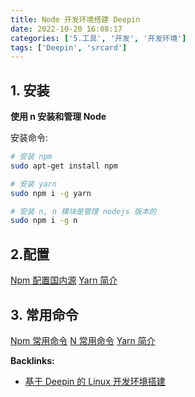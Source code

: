 ```yaml
---
title: Node 开发环境搭建 Deepin
date: 2022-10-20 16:08:17
categories: ['5.工具', '开发', '开发环境']
tags: ['Deepin', 'srcard']
---
```



## 1. 安装

**使用 n 安装和管理 Node**

安装命令:
```sh
# 安装 npm
sudo apt-get install npm

# 安装 yarn
sudo npm i -g yarn

# 安装 n, n 模块是管理 nodejs 版本的
sudo npm i -g n

```

## 2.配置

[Npm 配置国内源](../1147d6dfd41190e9c83dd723ff1803dc5516c66f)
[Yarn 简介](../696c5673813e9eac4d382ce511c432cd8c3dcc4f/#设置国内源)

## 3. 常用命令

[Npm 常用命令](../3891bc44a6507d046fb5508c9955848ad90bf49c)
[N 常用命令](../08b6858d1e7f950a80d08062a2a9e8c429243979)
[Yarn 简介](../696c5673813e9eac4d382ce511c432cd8c3dcc4f/#常用命令)





**Backlinks:**

- [基于 Deepin 的 Linux 开发环境搭建](../546aa018dacb833edff629600f56879bc2370906)